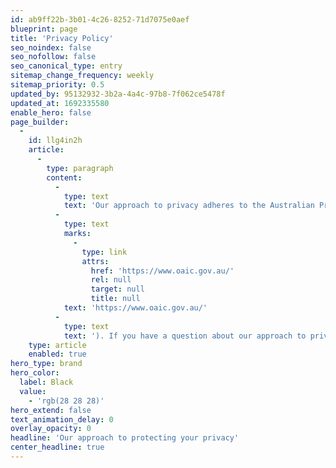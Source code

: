 ```yaml
---
id: ab9ff22b-3b01-4c26-8252-71d7075e0aef
blueprint: page
title: 'Privacy Policy'
seo_noindex: false
seo_nofollow: false
seo_canonical_type: entry
sitemap_change_frequency: weekly
sitemap_priority: 0.5
updated_by: 95132932-3b2a-4a4c-97b8-7f062ce5478f
updated_at: 1692335580
enable_hero: false
page_builder:
  -
    id: llg4in2h
    article:
      -
        type: paragraph
        content:
          -
            type: text
            text: 'Our approach to privacy adheres to the Australian Privacy Principles (APPs), which are contained in schedule 1 of the Privacy Act 1988. You can obtain more information on Australia’s approach to privacy from the Australian Information Commissioner’s website ('
          -
            type: text
            marks:
              -
                type: link
                attrs:
                  href: 'https://www.oaic.gov.au/'
                  rel: null
                  target: null
                  title: null
            text: 'https://www.oaic.gov.au/'
          -
            type: text
            text: '). If you have a question about our approach to privacy, would like to obtain a copy of our Privacy Policy, or would like to gain access to information we might hold about you, please contact us.'
    type: article
    enabled: true
hero_type: brand
hero_color:
  label: Black
  value:
    - 'rgb(28 28 28)'
hero_extend: false
text_animation_delay: 0
overlay_opacity: 0
headline: 'Our approach to protecting your privacy'
center_headline: true
---
```

